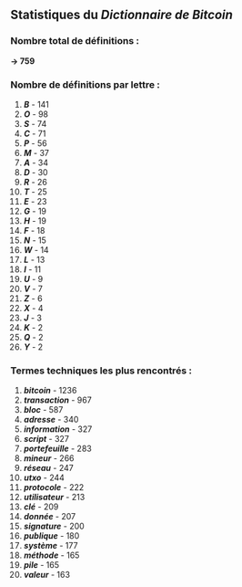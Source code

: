 ## Statistiques du *Dictionnaire de Bitcoin*

### Nombre total de définitions : 
**-> 759**

### Nombre de définitions par lettre :
1. ***B*** - 141
2. ***O*** - 98
3. ***S*** - 74
4. ***C*** - 71
5. ***P*** - 56
6. ***M*** - 37
7. ***A*** - 34
8. ***D*** - 30
9. ***R*** - 26
10. ***T*** - 25
11. ***E*** - 23
12. ***G*** - 19
13. ***H*** - 19
14. ***F*** - 18
15. ***N*** - 15
16. ***W*** - 14
17. ***L*** - 13
18. ***I*** - 11
19. ***U*** - 9
20. ***V*** - 7
21. ***Z*** - 6
22. ***X*** - 4
23. ***J*** - 3
24. ***K*** - 2
25. ***Q*** - 2
26. ***Y*** - 2

### Termes techniques les plus rencontrés :
1. ***bitcoin*** - 1236
2. ***transaction*** - 967
3. ***bloc*** - 587
4. ***adresse*** - 340
5. ***information*** - 327
6. ***script*** - 327
7. ***portefeuille*** - 283
8. ***mineur*** - 266
9. ***réseau*** - 247
10. ***utxo*** - 244
11. ***protocole*** - 222
12. ***utilisateur*** - 213
13. ***clé*** - 209
14. ***donnée*** - 207
15. ***signature*** - 200
16. ***publique*** - 180
17. ***système*** - 177
18. ***méthode*** - 165
19. ***pile*** - 165
20. ***valeur*** - 163
